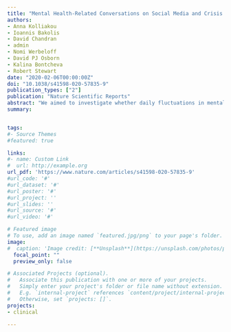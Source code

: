 ```yaml
---
title: "Mental Health-Related Conversations on Social Media and Crisis Episodes: A Time-Series Regression Analysis"
authors:
- Anna Kolliakou
- Ioannis Bakolis
- David Chandran
- admin
- Nomi Werbeloff
- David PJ Osborn
- Kalina Bontcheva
- Robert Stewart
date: "2020-02-06T00:00:00Z"
doi: "10.1038/s41598-020-57835-9"
publication_types: ["2"]
publication: "Nature Scientific Reports"
abstract: "We aimed to investigate whether daily fluctuations in mental health-relevant Twitter posts are associated with daily fluctuations in mental health crisis episodes. We conducted a primary and replicated time-series analysis of retrospectively collected data from Twitter and two London mental healthcare providers. Daily numbers of 'crisis episodes' were defined as incident inpatient, home treatment team and crisis house referrals between 2010 and 2014. Higher volumes of depression and schizophrenia tweets were associated with higher numbers of same-day crisis episodes for both sites. After adjusting for temporal trends, seven-day lagged analyses showed significant positive associations on day 1, changing to negative associations by day 4 and reverting to positive associations by day 7. There was a 15% increase in crisis episodes on days with above-median schizophrenia-related Twitter posts. A temporal association was thus found between Twitter-wide mental health-related social media content and crisis episodes in mental healthcare replicated across two services. Seven-day associations are consistent with both precipitating and longer-term risk associations. Sizes of effects were large enough to have potential local and national relevance and further research is needed to evaluate how services might better anticipate times of higher risk and identify the most vulnerable groups."
summary: 


tags:
#- Source Themes
#featured: true

links:
#- name: Custom Link
#  url: http://example.org
url_pdf: 'https://www.nature.com/articles/s41598-020-57835-9'
#url_code: '#'
#url_dataset: '#'
#url_poster: '#'
#url_project: ''
#url_slides: ''
#url_source: '#'
#url_video: '#'

# Featured image
# To use, add an image named `featured.jpg/png` to your page's folder. 
image:
#  caption: 'Image credit: [**Unsplash**](https://unsplash.com/photos/pLCdAaMFLTE)'
  focal_point: ""
  preview_only: false

# Associated Projects (optional).
#   Associate this publication with one or more of your projects.
#   Simply enter your project's folder or file name without extension.
#   E.g. `internal-project` references `content/project/internal-project/index.md`.
#   Otherwise, set `projects: []`.
projects: 
- clinical

---
```

